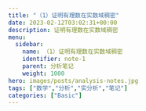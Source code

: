 ```yaml
---
title: "（1）证明有理数在实数域稠密"
date: 2023-02-12T03:02:31+00:00
description: 证明有理数在实数域稠密
menu:
  sidebar:
    name: （1）证明有理数在实数域稠密
    identifier: note-1
    parent: 分析笔记
    weight: 1000
hero: images/posts/analysis-notes.jpg
tags: ["数学","分析","实分析","笔记"]
categories: ["Basic"]
---
```



